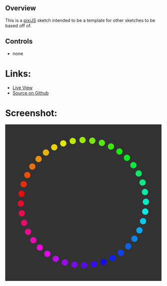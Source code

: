 ## Overview

This is a [pixiJS][pixijs-home] sketch intended to be a template for other sketches to be based off of.

## Controls

* none

# Links:

* [Live View][live-view]
* [Source on Github][source-code]

# Screenshot:

![screenshot][screenshot-01]

[pixijs-home]: https://pixijs.com/
[source-code]: https://github.com/brianhonohan/sketchbook/tree/master/pixijs/hello-world/
[live-view]: https://brianhonohan.com/sketchbook/p5js/hello-world/
[screenshot-01]: ./screenshot-01.png
